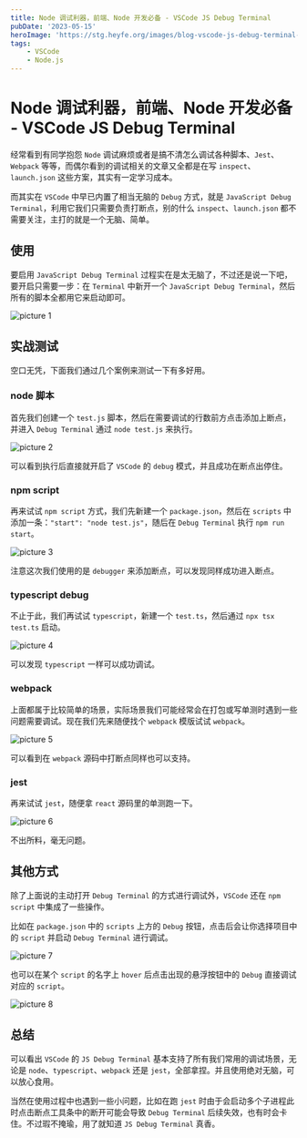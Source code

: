 ```yaml
---
title: Node 调试利器，前端、Node 开发必备 - VSCode JS Debug Terminal
pubDate: '2023-05-15'
heroImage: 'https://stg.heyfe.org/images/blog-vscode-js-debug-terminal-1690811194402.jpg'
tags:
    - VSCode
    - Node.js
---
```


# Node 调试利器，前端、Node 开发必备 - VSCode JS Debug Terminal

经常看到有同学抱怨 `Node` 调试麻烦或者是搞不清怎么调试各种脚本、`Jest`、`Webpack` 等等，而偶尔看到的调试相关的文章又全都是在写 `inspect`、`launch.json` 这些方案，其实有一定学习成本。

而其实在 `VSCode` 中早已内置了相当无脑的 `Debug` 方式，就是 `JavaScript Debug Terminal`，利用它我们只需要负责打断点，别的什么 `inspect`、`launch.json` 都不需要关注，主打的就是一个无脑、简单。

## 使用

要启用 `JavaScript Debug Terminal` 过程实在是太无脑了，不过还是说一下吧，要开启只需要一步：在 `Terminal` 中新开一个 `JavaScript Debug Terminal`，然后所有的脚本全都用它来启动即可。

![picture 1](https://stg.heyfe.org/images/blog-vscode-js-debug-terminal-1684074500790.png)

## 实战测试

空口无凭，下面我们通过几个案例来测试一下有多好用。

### node 脚本

首先我们创建一个 `test.js` 脚本，然后在需要调试的行数前方点击添加上断点，并进入 `Debug Terminal` 通过 `node test.js` 来执行。

![picture 2](https://stg.heyfe.org/images/blog-vscode-js-debug-terminal-1684074668409.png)

可以看到执行后直接就开启了 `VSCode` 的 `debug` 模式，并且成功在断点出停住。

### npm script

再来试试 `npm script` 方式，我们先新建一个 `package.json`，然后在 `scripts` 中添加一条：`"start": "node test.js"`，随后在 `Debug Terminal` 执行 `npm run start`。

![picture 3](https://stg.heyfe.org/images/blog-vscode-js-debug-terminal-1684075322522.png)

注意这次我们使用的是 `debugger` 来添加断点，可以发现同样成功进入断点。

### typescript debug

不止于此，我们再试试 `typescript`，新建一个 `test.ts`，然后通过 `npx tsx test.ts` 启动。

![picture 4](https://stg.heyfe.org/images/blog-vscode-js-debug-terminal-1684075558239.png)

可以发现 `typescript` 一样可以成功调试。

### webpack

上面都属于比较简单的场景，实际场景我们可能经常会在打包或写单测时遇到一些问题需要调试。现在我们先来随便找个 `webpack` 模版试试 `webpack`。

![picture 5](https://stg.heyfe.org/images/blog-vscode-js-debug-terminal-1684112828720.png)

可以看到在 `webpack` 源码中打断点同样也可以支持。

### jest

再来试试 `jest`，随便拿 `react` 源码里的单测跑一下。

![picture 6](https://stg.heyfe.org/images/blog-vscode-js-debug-terminal-1684152319997.png)

不出所料，毫无问题。

## 其他方式

除了上面说的主动打开 `Debug Terminal` 的方式进行调试外，`VSCode` 还在 `npm script` 中集成了一些操作。

比如在 `package.json` 中的 `scripts` 上方的 `Debug` 按钮，点击后会让你选择项目中的 `script` 并启动 `Debug Terminal` 进行调试。

![picture 7](https://stg.heyfe.org/images/blog-vscode-js-debug-terminal-1684155078050.png)

也可以在某个 `script` 的名字上 `hover` 后点击出现的悬浮按钮中的 `Debug` 直接调试对应的 `script`。

![picture 8](https://stg.heyfe.org/images/blog-vscode-js-debug-terminal-1684155096585.png)

## 总结

可以看出 `VSCode` 的 `JS Debug Terminal` 基本支持了所有我们常用的调试场景，无论是 `node`、`typescript`、`webpack` 还是 `jest`，全部拿捏。并且使用绝对无脑，可以放心食用。

当然在使用过程中也遇到一些小问题，比如在跑 `jest` 时由于会启动多个子进程此时点击断点工具条中的断开可能会导致 `Debug Terminal` 后续失效，也有时会卡住。不过瑕不掩瑜，用了就知道 `JS Debug Terminal` 真香。
